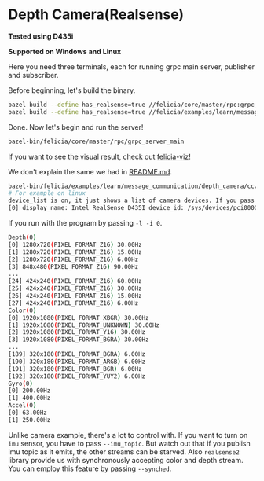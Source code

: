 # Depth Camera(Realsense)

**Tested using D435i**

**Supported on Windows and Linux**

Here you need three terminals, each for running grpc main server, publisher and subscriber.

Before beginning, let's build the binary.

```bash
bazel build --define has_realsense=true //felicia/core/master/rpc:grpc_server_main
bazel build --define has_realsense=true //felicia/examples/learn/message_communication/depth_camera/cc:depth_camera_node_creator
```

Done. Now let's begin and run the server!

```bash
bazel-bin/felicia/core/master/rpc/grpc_server_main
```

If you want to see the visual result, check out [felicia-viz](/felicia-viz/README.md)!

We don't explain the same we had in [README.md](/felicia/examples/learn/message_communication/camera/cc/README.md).

```bash
bazel-bin/felicia/examples/learn/message_communication/depth_camera/cc/depth_camera_node_creator -l
# For example on linux
device_list is on, it just shows a list of camera devices. If you pass -i(--device_index) with the -l then you can iterate the camera formats the device supports.
[0] display_name: Intel RealSense D435I device_id: /sys/devices/pci0000:00/0000:00:14.0/usb2/2-7/2-7.2/2-7.2.1/2-7.2.1:1.0/video4linux/video0 model_id: 0B3A
```

If you run with the program by passing `-l -i 0`.

```bash
Depth(0)
[0] 1280x720(PIXEL_FORMAT_Z16) 30.00Hz
[1] 1280x720(PIXEL_FORMAT_Z16) 15.00Hz
[2] 1280x720(PIXEL_FORMAT_Z16) 6.00Hz
[3] 848x480(PIXEL_FORMAT_Z16) 90.00Hz
...
[24] 424x240(PIXEL_FORMAT_Z16) 60.00Hz
[25] 424x240(PIXEL_FORMAT_Z16) 30.00Hz
[26] 424x240(PIXEL_FORMAT_Z16) 15.00Hz
[27] 424x240(PIXEL_FORMAT_Z16) 6.00Hz
Color(0)
[0] 1920x1080(PIXEL_FORMAT_XBGR) 30.00Hz
[1] 1920x1080(PIXEL_FORMAT_UNKNOWN) 30.00Hz
[2] 1920x1080(PIXEL_FORMAT_Y16) 30.00Hz
[3] 1920x1080(PIXEL_FORMAT_BGRA) 30.00Hz
...
[189] 320x180(PIXEL_FORMAT_BGRA) 6.00Hz
[190] 320x180(PIXEL_FORMAT_ARGB) 6.00Hz
[191] 320x180(PIXEL_FORMAT_BGR) 6.00Hz
[192] 320x180(PIXEL_FORMAT_YUY2) 6.00Hz
Gyro(0)
[0] 200.00Hz
[1] 400.00Hz
Accel(0)
[0] 63.00Hz
[1] 250.00Hz
```

Unlike camera example, there's a lot to control with. If you want to turn on `imu` sensor, you have to pass `--imu_topic`. But watch out that if you publish imu topic as it emits, the other streams can be starved. Also `realsense2` library provide us with synchronously accepting color and depth stream. You can employ this feature by passing `--synched`.